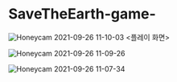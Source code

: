 # SaveTheEarth-game-

![Honeycam 2021-09-26 11-10-03](https://user-images.githubusercontent.com/71580773/134790889-ee8fc3d2-1519-40b5-9f3a-0854827c0a9e.gif)
<플레이 화면>

![Honeycam 2021-09-26 11-09-26](https://user-images.githubusercontent.com/71580773/134790888-aa38bf93-08c7-4296-9a03-cd4e53f2fa6f.gif)


![Honeycam 2021-09-26 11-07-34](https://user-images.githubusercontent.com/71580773/134790886-19490ca5-32e1-4296-911a-1d19df23764c.gif)
